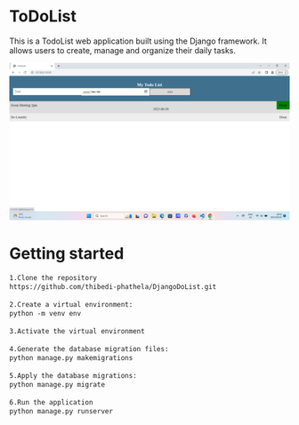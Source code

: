 # ToDoList
This is a TodoList web application built using the Django framework. It allows users to create, manage and organize their daily tasks.


![Alt text](<Screenshot (112).png>)


#
# Getting started
    1.Clone the repository
    https://github.com/thibedi-phathela/DjangoDoList.git

    2.Create a virtual environment:
    python -m venv env

    3.Activate the virtual environment

    4.Generate the database migration files:
    python manage.py makemigrations

    5.Apply the database migrations:
    python manage.py migrate

    6.Run the application
    python manage.py runserver

